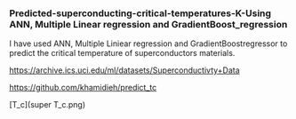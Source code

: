 ### Predicted-superconducting-critical-temperatures-K-Using ANN, Multiple Linear regression and GradientBoost_regression
I have used ANN, Multiple Liniear regression and GradientBoostregressor to predict the critical temperature of superconductors materials.

https://archive.ics.uci.edu/ml/datasets/Superconductivty+Data

https://github.com/khamidieh/predict_tc

[T_c](super T_c.png)
